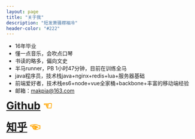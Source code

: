 ```yaml
---
layout: page
title: "关于我"
description: "短发萧骚襟袖冷"
header-color: "#222"
---
```


- 16年毕业
- 懂一点音乐，会吹点口琴
- 书读的略多，偏向文史
- 半马runner，PB 1小时47分钟，目前在训练全马
- java程序员，技术栈java+nginx+redis+lua+服务器基础
- 前端爱好者，技术栈es6+node+vue全家桶+backbone+丰富的移动端经验 
- 邮箱：makpia@163.com

<h1 style="margin-top: 10px;">
	<a href="https://github.com/PorUnaCabeza" target="_blank">Github</a>
	<a href="https://github.com/PorUnaCabeza" target="_blank" hidefocus="true" style="color:orange;text-decoration:none;">☜</a>
</h1>
<h1 style="margin-top: 10px;">
	<a href="https://www.zhihu.com/people/lin-shen-shi-jian-lu" target="_blank">知乎</a>
	<a href="https://www.zhihu.com/people/lin-shen-shi-jian-lu" target="_blank" hidefocus="true" style="color:orange;text-decoration:none;">☜</a>
</h1>
